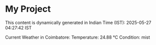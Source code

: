# My Project

This content is dynamically generated in Indian Time (IST): 2025-05-27 04:27:42 IST


Current Weather in Coimbatore:
Temperature: 24.88 °C
Condition: mist
